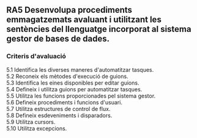 ## RA5 Desenvolupa procediments emmagatzemats avaluant i utilitzant les sentències del llenguatge incorporat al sistema gestor de bases de dades.     

### Criteris d'avaluació    

   5.1 Identifica les diverses maneres d'automatitzar tasques.    
   5.2 Reconeix els mètodes d'execució de guions.    
   5.3 Identifica les eines disponibles per editar guions.     
   5.4 Defineix i utilitza guions per automatitzar tasques.    
   5.5 Utilitza les funcions proporcionades pel sistema gestor.     
   5.6 Defineix procediments i funcions d'usuari.     
   5.7 Utilitza estructures de control de flux.     
   5.8 Defineix esdeveniments i disparadors.     
   5.9 Utilitza cursors.     
   5.10 Utilitza excepcions.     
